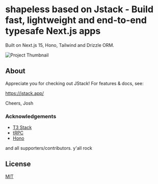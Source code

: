# shapeless based on Jstack - Build fast, lightweight and end-to-end typesafe Next.js apps

Built on Next.js 15, Hono, Tailwind and Drizzle ORM.

![Project Thumbnail](https://github.com/upstash/jstack/blob/main/www/public/thumbnail.png)

## About

Appreciate you for checking out JStack! For features & docs, see:

https://jstack.app/

Cheers,
Josh

### Acknowledgements

- [T3 Stack](https://github.com/t3-oss/create-t3-app)
- [tRPC](https://trpc.io/)
- [Hono](https://hono.dev/)

and all supporters/contributors. y'all rock

## License

[MIT](https://choosealicense.com/licenses/mit/)
